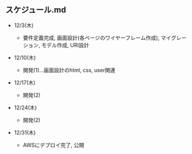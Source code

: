 ## スケジュール.md

* 12/3(木)

  * 要件定義完成, 画面設計(各ページのワイヤーフレーム作成), マイグレーション, モデル作成, URI設計


* 12/10(木)

  * 開発(1)...画面設計のhtml, css, user関連


* 12/17(木)

  * 開発(2)


* 12/24(木)

  * 開発(2)


* 12/31(木)

  * AWSにデプロイ完了, 公開

